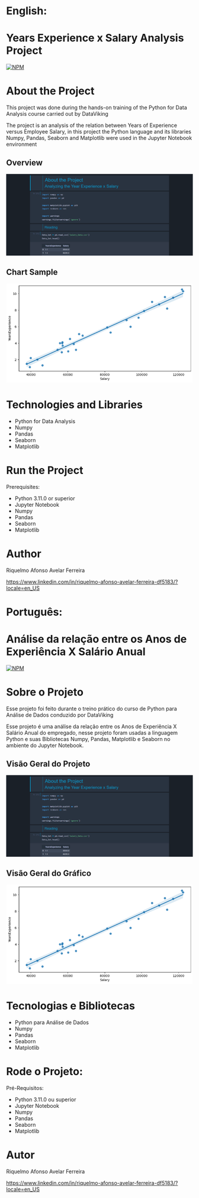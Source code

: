 # English:
# Years Experience x Salary Analysis Project
[![NPM](https://img.shields.io/npm/l/react)](https://github.com/RiquelmoFerreira/DataAnalysisHuman_Resources_Project/blob/main/License)

# About the Project

This project was done during the hands-on training of the Python for Data Analysis course carried out by DataViking

The project is an analysis of the relation between Years of Experience versus Employee Salary, in this project the Python language and its libraries Numpy, Pandas, Seaborn and Matplotlib were used in the Jupyter Notebook environment

## Overview
![InitialVision](https://github.com/RiquelmoFerreira/Images/blob/main/15.png)

## Chart Sample
![ChartSample](https://github.com/RiquelmoFerreira/Images/blob/main/16.png)

# Technologies and Libraries

- Python for Data Analysis
- Numpy
- Pandas
- Seaborn
- Matplotlib

# Run the Project
Prerequisites:
- Python 3.11.0 or superior
- Jupyter Notebook
- Numpy
- Pandas
- Seaborn
- Matplotlib

# Author
Riquelmo Afonso Avelar Ferreira

https://www.linkedin.com/in/riquelmo-afonso-avelar-ferreira-df5183/?locale=en_US
#

# Português:
# Análise da relação entre os Anos de Experiência X Salário Anual

[![NPM](https://img.shields.io/npm/l/react)](https://github.com/RiquelmoFerreira/DataAnalysisHuman_Resources_Project/blob/main/License)

# Sobre o Projeto

Esse projeto foi feito durante o treino prático do curso de Python para Análise de Dados conduzido por DataViking

Esse projeto é uma análise da relação entre os Anos de Experiência X Salário Anual do empregado, nesse projeto foram usadas a linguagem Python e suas Bibliotecas Numpy, Pandas, Matplotlib e Seaborn no ambiente do Jupyter Notebook.

## Visão Geral do Projeto
![VisaoGeral](https://github.com/RiquelmoFerreira/Images/blob/main/15.png)

## Visão Geral do Gráfico
![GraficoGeral](https://github.com/RiquelmoFerreira/Images/blob/main/16.png)

# Tecnologias e Bibliotecas
- Python para Análise de Dados
- Numpy
- Pandas
- Seaborn
- Matplotlib

# Rode o Projeto:
Pré-Requisitos:
- Python 3.11.0 ou superior
- Jupyter Notebook
- Numpy
- Pandas
- Seaborn
- Matplotlib

# Autor
Riquelmo Afonso Avelar Ferreira

https://www.linkedin.com/in/riquelmo-afonso-avelar-ferreira-df5183/?locale=en_US


 
